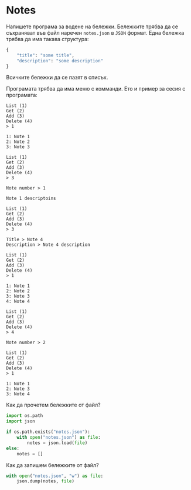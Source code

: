 # Notes

Напишете програма за водене на бележки.
Бележките трябва да се съхраняват във файл наречен `notes.json` в `JSON` формат.
Една бележка трябва да има такава структура:

```python
{
    "title": "some title",
    "description": "some description"
}
```

Всичките бележки да се пазят в списък.

Програмата трябва да има меню с комманди.
Ето и пример за сесия с програмата:

```
List (1)
Get (2)
Add (3)
Delete (4)
> 1

1: Note 1
2: Note 2
3: Note 3

List (1)
Get (2)
Add (3)
Delete (4)
> 3

Note number > 1

Note 1 descriptoins

List (1)
Get (2)
Add (3)
Delete (4)
> 3

Title > Note 4
Description > Note 4 description

List (1)
Get (2)
Add (3)
Delete (4)
> 1

1: Note 1
2: Note 2
3: Note 3
4: Note 4

List (1)
Get (2)
Add (3)
Delete (4)
> 4

Note number > 2

List (1)
Get (2)
Add (3)
Delete (4)
> 1

1: Note 1
2: Note 3
3: Note 4
```

Как да прочетем бележките от файл?

```python
import os.path
import json

if os.path.exists("notes.json"):
    with open("notes.json") as file:
        notes = json.load(file)
else:
    notes = []
```

Как да запишем бележките от файл?

```python
with open("notes.json", "w") as file:
    json.dump(notes, file)
```